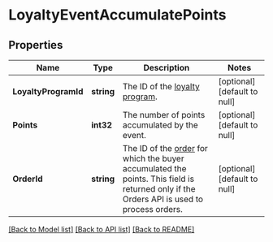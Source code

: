 # LoyaltyEventAccumulatePoints

## Properties
Name | Type | Description | Notes
------------ | ------------- | ------------- | -------------
**LoyaltyProgramId** | **string** | The ID of the [loyalty program](entity:LoyaltyProgram). | [optional] [default to null]
**Points** | **int32** | The number of points accumulated by the event. | [optional] [default to null]
**OrderId** | **string** | The ID of the [order](entity:Order) for which the buyer accumulated the points. This field is returned only if the Orders API is used to process orders. | [optional] [default to null]

[[Back to Model list]](../README.md#documentation-for-models) [[Back to API list]](../README.md#documentation-for-api-endpoints) [[Back to README]](../README.md)

